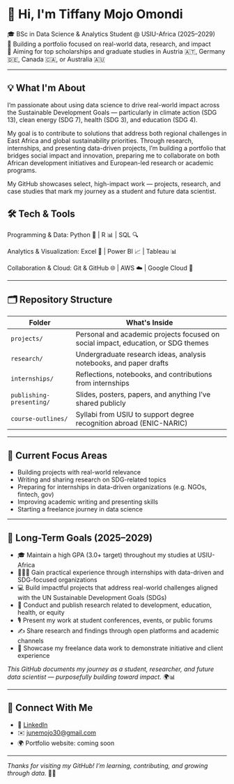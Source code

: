 # 👋 Hi, I'm Tiffany Mojo Omondi

🎓 BSc in Data Science & Analytics Student @ USIU-Africa (2025–2029)  
📌 Building a portfolio focused on real-world data, research, and impact  
🎯 Aiming for top scholarships and graduate studies in Austria 🇦🇹, Germany 🇩🇪, Canada 🇨🇦, or Australia 🇦🇺

---

## 💡 What I'm About

I’m passionate about using data science to drive real-world impact across the Sustainable Development Goals — particularly in climate action (SDG 13), clean energy (SDG 7), health (SDG 3), and education (SDG 4).

My goal is to contribute to solutions that address both regional challenges in East Africa and global sustainability priorities. Through research, internships, and presenting data-driven projects, I’m building a portfolio that bridges social impact and innovation, preparing me to collaborate on both African development initiatives and European-led research or academic programs.

My GitHub showcases select, high-impact work — projects, research, and case studies that mark my journey as a student and future data scientist.

## 🛠 Tech & Tools

Programming & Data: Python 🐍 | R 📊 | SQL 🔍

Analytics & Visualization: Excel 📑 | Power BI 📈 | Tableau 📊

Collaboration & Cloud: Git & GitHub 🌐 | AWS ☁️ | Google Cloud 🚀

---

## 🗂️ Repository Structure

| Folder | What's Inside |
|--------|---------------|
| `projects/` | Personal and academic projects focused on social impact, education, or SDG themes |
| `research/` | Undergraduate research ideas, analysis notebooks, and paper drafts |
| `internships/` | Reflections, notebooks, and contributions from internships |
| `publishing-presenting/` | Slides, posters, papers, and anything I’ve shared publicly |
| `course-outlines/` | Syllabi from USIU to support degree recognition abroad (ENIC-NARIC) |

---

## 📌 Current Focus Areas
- Building projects with real-world relevance  
- Writing and sharing research on SDG-related topics  
- Preparing for internships in data-driven organizations (e.g. NGOs, fintech, gov)  
- Improving academic writing and presenting skills  
- Starting a freelance journey in data science

---

## 🎯 Long-Term Goals (2025–2029)

- 🎓 Maintain a high GPA (3.0+ target) throughout my studies at USIU-Africa  
- 👩🏽‍💼 Gain practical experience through internships with data-driven and SDG-focused organizations  
- 💻 Build impactful projects that address real-world challenges aligned with the UN Sustainable Development Goals (SDGs)  
- 🧪 Conduct and publish research related to development, education, health, or equity  
- 🎙️ Present my work at student conferences, events, or public forums  
- ✍️ Share research and findings through open platforms and academic channels  
- 🧰 Showcase my freelance data work to demonstrate initiative and client experience  

*This GitHub documents my journey as a student, researcher, and future data scientist — purposefully building toward impact.* 🌍📊

---

## 🤝 Connect With Me  
- 🔗 [LinkedIn](https://www.linkedin.com/in/tiffany-omondi-a28b40233/)  
- ✉️ junemojo30@gmail.com  
- 🌍 Portfolio website: coming soon  

---

*Thanks for visiting my GitHub! I’m learning, contributing, and growing through data.* 🌱✨
